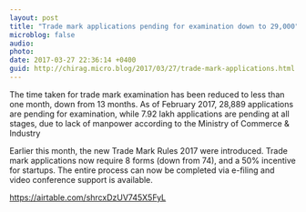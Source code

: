```yaml
---
layout: post
title: "Trade mark applications pending for examination down to 29,000"
microblog: false
audio: 
photo: 
date: 2017-03-27 22:36:14 +0400
guid: http://chirag.micro.blog/2017/03/27/trade-mark-applications.html
---
```

<p>The time taken for trade mark examination has been reduced to less than one month, down from 13 months. As of February 2017, 28,889 applications are pending for examination, while 7.92 lakh applications are pending at all stages, due to lack of manpower according to the Ministry of Commerce &amp; Industry</p>
<p>Earlier this month, the new Trade Mark Rules 2017 were introduced. Trade mark applications now require 8 forms (down from 74), and a 50% incentive for startups. The entire process can now be completed via e-filing and video conference support is available.</p>
<a href="https://airtable.com/shrcxDzUV745X5FyL">https://airtable.com/shrcxDzUV745X5FyL</a>
